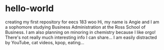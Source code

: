 # hello-world
creating my first repository for eecs 183 woo
Hi, my name is Angie and I am a sophomore studying Business Administration at the Ross School of Business. I am also planning on minoring in chemistry because I like orgo! There's not really much interesting info I can share... I am easily distracted by YouTube, cat videos, kpop, eating...
